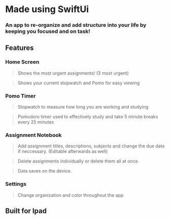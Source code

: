 # Made using SwiftUi
### An app to re-organize and add structure into your life by keeping you focused and on task!

## Features 

### Home Screen

> Shows the most urgent assignments! (3 most urgent) 

> Shows your current stopwatch and Pomo for easy viewing


### Pomo Timer

> Stopwatch to measure how long you are working and studying

> Pomodoro timer used to effectively study and take 5 minute breaks every 25 minutes


### Assignment Notebook 

> Add assignment titles, descriptions, subjects and change the due date if neccessary. (Editable afterwards as well) 

> Delete assignments individually or delete them all at once. 

> Data saves on the device.


### Settings 

> Change organization and color throughout the app

## Built for Ipad

